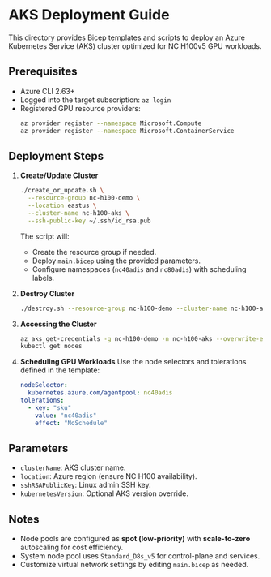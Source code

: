 # AKS Deployment Guide

This directory provides Bicep templates and scripts to deploy an Azure Kubernetes Service (AKS) cluster optimized for NC H100v5 GPU workloads.

## Prerequisites
- Azure CLI 2.63+
- Logged into the target subscription: `az login`
- Registered GPU resource providers:
  ```bash
  az provider register --namespace Microsoft.Compute
  az provider register --namespace Microsoft.ContainerService
  ```

## Deployment Steps

1. **Create/Update Cluster**
   ```bash
   ./create_or_update.sh \
     --resource-group nc-h100-demo \
     --location eastus \
     --cluster-name nc-h100-aks \
     --ssh-public-key ~/.ssh/id_rsa.pub
   ```

   The script will:
   - Create the resource group if needed.
   - Deploy `main.bicep` using the provided parameters.
   - Configure namespaces (`nc40adis` and `nc80adis`) with scheduling labels.

2. **Destroy Cluster**
   ```bash
   ./destroy.sh --resource-group nc-h100-demo --cluster-name nc-h100-aks
   ```

3. **Accessing the Cluster**
   ```bash
   az aks get-credentials -g nc-h100-demo -n nc-h100-aks --overwrite-existing
   kubectl get nodes
   ```

4. **Scheduling GPU Workloads**
   Use the node selectors and tolerations defined in the template:
   ```yaml
   nodeSelector:
     kubernetes.azure.com/agentpool: nc40adis
   tolerations:
     - key: "sku"
       value: "nc40adis"
       effect: "NoSchedule"
   ```

## Parameters
- `clusterName`: AKS cluster name.
- `location`: Azure region (ensure NC H100 availability).
- `sshRSAPublicKey`: Linux admin SSH key.
- `kubernetesVersion`: Optional AKS version override.

## Notes
- Node pools are configured as **spot (low-priority)** with **scale-to-zero** autoscaling for cost efficiency.
- System node pool uses `Standard_D8s_v5` for control-plane and services.
- Customize virtual network settings by editing `main.bicep` as needed.
